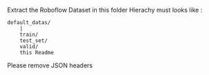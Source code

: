 Extract the Roboflow Dataset in this folder
Hierachy must looks like :

    default_datas/
        |
        train/
        test_set/
        valid/
        this Readme

Please remove JSON headers